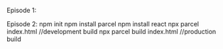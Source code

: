 Episode 1:
    

Episode 2:
    npm init
    npm install parcel
    npm install react
    npx parcel index.html       //development build
    npx parcel build index.html //production build
